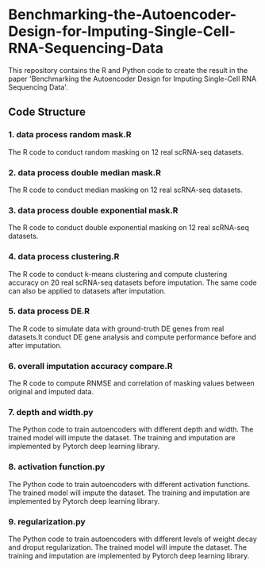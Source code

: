 # Benchmarking-the-Autoencoder-Design-for-Imputing-Single-Cell-RNA-Sequencing-Data

This repository contains the R and Python code to create the result in the paper 'Benchmarking the Autoencoder Design for Imputing Single-Cell RNA Sequencing Data'.

## Code Structure

### 1. data process random mask.R

The R code to conduct random masking on 12 real scRNA-seq datasets.

### 2. data process double median mask.R

The R code to conduct median masking on 12 real scRNA-seq datasets.

### 3. data process double exponential mask.R

The R code to conduct double exponential masking on 12 real scRNA-seq datasets.

### 4. data process clustering.R

The R code to conduct k-means clustering and compute clustering accuracy on 20 real scRNA-seq datasets before imputation. The same code can also be applied to datasets after imputation.

### 5. data process DE.R

The R code to simulate data with ground-truth DE genes from real datasets.It conduct DE gene analysis and compute performance before and after imputation.

### 6. overall imputation accuracy compare.R

The R code to compute RNMSE and correlation of masking values between original and imputed data.

### 7. depth and width.py

The Python code to train autoencoders with different depth and width. The trained model will impute the dataset. The training and imputation are implemented by Pytorch deep learning library.

### 8. activation function.py

The Python code to train autoencoders with different activation functions. The trained model will impute the dataset. The training and imputation are implemented by Pytorch deep learning library.

### 9. regularization.py

The Python code to train autoencoders with different levels of weight decay and droput regularization. The trained model will impute the dataset. The training and imputation are implemented by Pytorch deep learning library.
